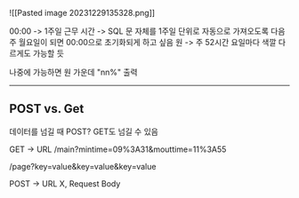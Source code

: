 ![[Pasted image 20231229135328.png]]

00:00 -> 1주일 근무 시간 -> SQL 문 자체를 1주일 단위로 자동으로 가져오도록
다음 주 월요일이 되면 00:00으로 초기화되게 하고 싶음
원 -> 주 52시간
      요일마다 색깔 다르게도 가능할 듯

나중에 가능하면
원 가운데 "nn%" 출력



---
## POST vs. Get

데이터를 넘길 때 POST?
GET도 넘길 수 있음

GET -> URL
/main?mintime=09%3A31&mouttime=11%3A55

/page?key=value&key=value&key=value

POST -> URL X, Request Body

